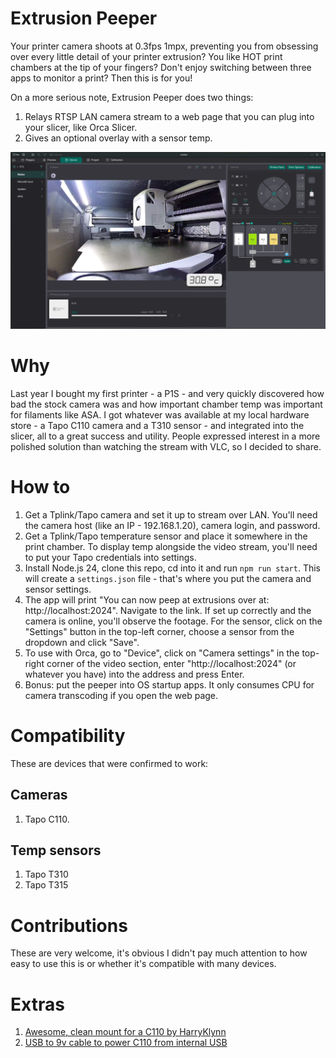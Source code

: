 # Extrusion Peeper

Your printer camera shoots at 0.3fps 1mpx, preventing you from obsessing over every little detail of your printer extrusion? You like HOT print chambers at the tip of your fingers? Don't enjoy switching between three apps to monitor a print? Then this is for you!

On a more serious note, Extrusion Peeper does two things:

1. Relays RTSP LAN camera stream to a web page that you can plug into your slicer, like Orca Slicer.
2. Gives an optional overlay with a sensor temp.

![Screenshot of how this works](screenshot.png)

# Why

Last year I bought my first printer - a P1S - and very quickly discovered how bad the stock camera was and how important chamber temp was important for filaments like ASA. I got whatever was available at my local hardware store - a Tapo C110 camera and a T310 sensor - and integrated into the slicer, all to a great success and utility. People expressed interest in a more polished solution than watching the stream with VLC, so I decided to share.

# How to

1. Get a Tplink/Tapo camera and set it up to stream over LAN. You'll need the camera host (like an IP - 192.168.1.20), camera login, and password.
2. Get a Tplink/Tapo temperature sensor and place it somewhere in the print chamber. To display temp alongside the video stream, you'll need to put your Tapo credentials into settings.
3. Install Node.js 24, clone this repo, cd into it and run `npm run start`. This will create a `settings.json` file - that's where you put the camera and sensor settings.
4. The app will print "You can now peep at extrusions over at: http://localhost:2024". Navigate to the link. If set up correctly and the camera is online, you'll observe the footage. For the sensor, click on the "Settings" button in the top-left corner, choose a sensor from the dropdown and click "Save".
5. To use with Orca, go to "Device", click on "Camera settings" in the top-right corner of the video section, enter "http://localhost:2024" (or whatever you have) into the address and press Enter.
6. Bonus: put the peeper into OS startup apps. It only consumes CPU for camera transcoding if you open the web page.

# Compatibility

These are devices that were confirmed to work:

## Cameras

1. Tapo C110.

## Temp sensors

1. Tapo T310
2. Tapo T315

# Contributions

These are very welcome, it's obvious I didn't pay much attention to how easy to use this is or whether it's compatible with many devices.

# Extras

1. [Awesome, clean mount for a C110 by HarryKlynn](https://makerworld.com/en/models/180019-p1p-p1s-tapo-c110-v2-internal-camera-mount)
2. [USB to 9v cable to power C110 from internal USB](https://www.aliexpress.com/item/1005005874548376.html?)
